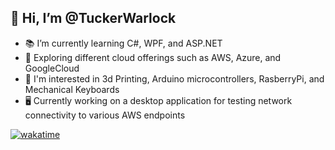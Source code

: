 ## 👋 Hi, I’m @TuckerWarlock

- 📚 I’m currently learning C#, WPF, and ASP.NET
- 🧐 Exploring different cloud offerings such as AWS, Azure, and GoogleCloud
- 🔬 I'm interested in 3d Printing, Arduino microcontrollers, RasberryPi, and Mechanical Keyboards
- 🖥️ Currently working on a desktop application for testing network connectivity to various AWS endpoints

[![wakatime](https://wakatime.com/badge/user/7068e34f-769c-4412-8297-23bf47177f27.svg)](https://wakatime.com/@7068e34f-769c-4412-8297-23bf47177f27)
